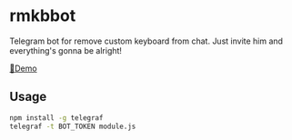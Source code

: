 # rmkbbot

Telegram bot for remove custom keyboard from chat. Just invite him and everything's gonna be alright!

[🤖Demo](https://t.me/rmkbbot)

## Usage

```sh
npm install -g telegraf
telegraf -t BOT_TOKEN module.js
```
